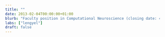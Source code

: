 ```yaml
---
title: ""
date: 2013-02-04T00:00:00+01:00
blurb: "Faculty position in Computational Neuroscience (closing date: 4 March 2013)"
labs: ["lengyel"]
draft: false
---
```

